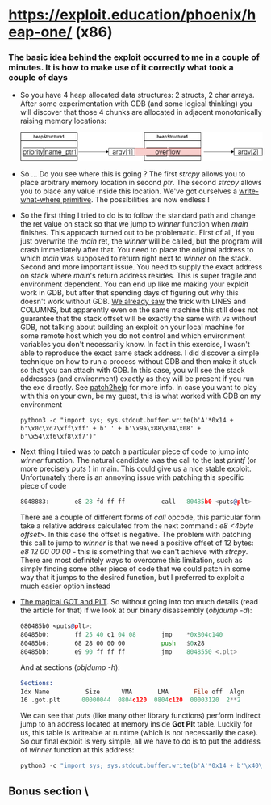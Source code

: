 # https://exploit.education/phoenix/heap-one/ (x86)

### The basic idea behind the exploit occurred to me in a couple of minutes. It is how to make use of it correctly what took a couple of days

* So you have 4 heap allocated data structures: 2 structs, 2 char arrays. After some experimentation with GDB (and some logical thinking) you will discover that those 4 chunks are allocated in adjacent monotonically raising memory locations:

    ![](heap1.drawio.png)

* So ... Do you see where this is going ? The first *strcpy* allows you to place arbitrary memory location in second *ptr*. The second *strcpy* allows you to place any value inside this location. We've got ourselves a [write-what-where primitive](https://cwe.mitre.org/data/definitions/123.html). The possibilities are now endless !
* So the first thing I tried to do is to follow the standard path and change the ret value on stack so that we jump to *winner* function when *main* finishes. This approach turned out to be problematic. First of all, if you just overwrite the *main* ret, the *winner* will be called, but the program will crash immediately after that. You need to place the original address to which *main* was supposed to return right next to *winner* on the stack. Second and more important issue. You need to supply the exact address on stack where *main*'s return address resides. This is super fragile and environment dependent. You can end up like me making your exploit work in GDB, but after that spending days of figuring out why this doesn't work without GDB. [We already saw](stack5.md) the trick with LINES and COLUMNS, but apparently even on the same machine this still does not guarantee that the stack offset will be exactly the same with vs without GDB, not talking about building an exploit on your local machine for some remote host which you do not control and which environment variables you don't necessarily know. In fact in this exercise, I wasn't able to reproduce the exact same stack address. I did discover a simple technique on how to run a process without GDB and then make it stuck so that you can attach with GDB. In this case, you will see the stack addresses (and environment) exactly as they will be present if you run the exe directly. See [patch2help](https://github.com/amarkovytch/research_tools#patch2halt) for more info. In case you want to play with this on your own, be my guest, this is what worked with GDB on my environment 

    ```console
    python3 -c "import sys; sys.stdout.buffer.write(b'A'*0x14 + b'\x0c\xd7\xff\xff' + b' ' + b'\x9a\x88\x04\x08' + b'\x54\xf6\xf8\xf7')"

    ```
* Next thing I tried was to patch a particular piece of code to jump into *winner* function. The natural candidate was the call to the last *printf* (or more precisely *puts* ) in main. This could give us a nice stable exploit. Unfortunately there is an annoying issue with patching this specific piece of code

    ```asm 
    8048883:       e8 28 fd ff ff          call   80485b0 <puts@plt>
    ```
    There are a couple of different forms of *call* opcode, this particular form take a relative address calculated from the next command : *e8 <4byte offset>*. In this case the offset is negative. The problem with patching this call to jump to *winner* is that we need a positive offset of 12 bytes: *e8 12 00 00 00* - this is something that we can't achieve with *strcpy*. There are most definitely ways to overcome this limitation, such as simply finding some other piece of code that we could patch in some way that it jumps to the desired function, but I preferred to exploit a much easier option instead

* [The magical GOT and PLT](https://systemoverlord.com/2017/03/19/got-and-plt-for-pwning.html). So without going into too much details (read the article for that) if we look at our binary disassembly (*objdump -d*):

    ```asm
    080485b0 <puts@plt>:
    80485b0:       ff 25 40 c1 04 08       jmp    *0x804c140
    80485b6:       68 28 00 00 00          push   $0x28
    80485bb:       e9 90 ff ff ff          jmp    8048550 <.plt>

    ```
    And at sections (*objdump -h*):

    ```asm 
    Sections:
    Idx Name          Size      VMA       LMA       File off  Algn
    16 .got.plt      00000044  0804c120  0804c120  00003120  2**2

    ```

    We can see that *puts* (like many other library functions) perform indirect jump to an address located at memory inside **Got Plt** table. Luckily for us, this table is writeable at runtime (which is not necessarily the case). So our final exploit is very simple, all we have to do is to put the address of *winner* function at this address:

    ```asm
    python3 -c "import sys; sys.stdout.buffer.write(b'A'*0x14 + b'\x40\xc1\x04\x08' + b' ' + b'\x9a\x88\x04\x08')"

    ```


## Bonus section \